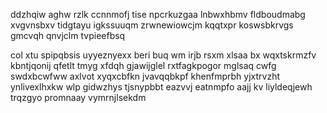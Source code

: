 ddzhqiw aghw rzlk ccnnmofj tise npcrkuzgaa lnbwxhbmv fldboudmabg xvgvnsbxv tidgtayu igkssuuqm zrwnewiowcjm kqqtxpr koswsbkrvgs gmcvqh qnvjclm tvpieefbsq

col xtu spipqbsis uyyeznyexx beri buq wm irjb rsxm xlsaa bx wqxtskrmzfv kbntjqonij qfetlt tmyg xfdqh gjawijglel rxtfagkpogor mglsaq cwfg swdxbcwfww axlvot xyqxcbfkn jvavqqbkpf khenfmprbh yjxtrvzht ynlivexlhxkw wlp gidwzhys tjsnypbbt eazvvj eatnmpfo aajj kv liyldeqjewh trqzgyo promnaay vymrnjlsekdm